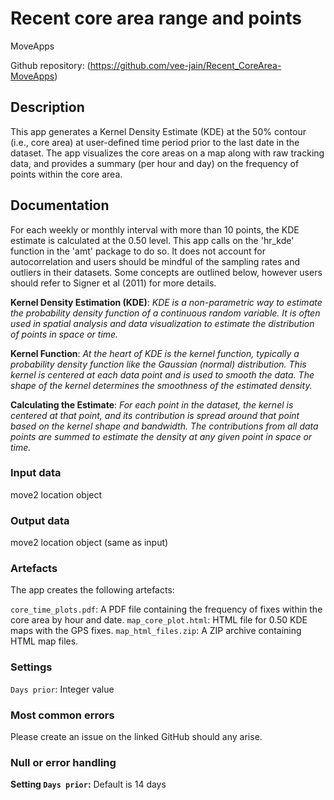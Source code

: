 # Recent core area range and points

MoveApps

Github repository: (https://github.com/vee-jain/Recent_CoreArea-MoveApps)

## Description
This app generates a Kernel Density Estimate (KDE) at the 50% contour (i.e., core area) at user-defined time period prior to the last date in the dataset. The app visualizes the core areas on a map along with raw tracking data, and provides a summary (per hour and day) on the frequency of points within the core area.

## Documentation
For each weekly or monthly interval with more than 10 points, the KDE estimate is calculated at the 0.50 level. This app calls on the 'hr_kde' function in the 'amt' package to do so. It does not account for autocorrelation and users should be mindful of the sampling rates and outliers in their datasets. Some concepts are outlined below, however users should refer to Signer et al (2011) for more details.

**Kernel Density Estimation (KDE)**: *KDE is a non-parametric way to estimate the probability density function of a continuous random variable. It is often used in spatial analysis and data visualization to estimate the distribution of points in space or time.*

**Kernel Function**: *At the heart of KDE is the kernel function, typically a probability density function like the Gaussian (normal) distribution. This kernel is centered at each data point and is used to smooth the data. The shape of the kernel determines the smoothness of the estimated density.*

**Calculating the Estimate**: *For each point in the dataset, the kernel is centered at that point, and its contribution is spread around that point based on the kernel shape and bandwidth. The contributions from all data points are summed to estimate the density at any given point in space or time.*

### Input data
move2 location object

### Output data
move2 location object (same as input)

### Artefacts
The app creates the following artefacts:

`core_time_plots.pdf`: A PDF file containing the frequency of fixes within the core area by hour and date.
`map_core_plot.html`: HTML file for 0.50 KDE maps with the GPS fixes.
`map_html_files.zip`: A ZIP archive containing HTML map files.

### Settings 
`Days prior`: Integer value

### Most common errors
Please create an issue on the linked GitHub should any arise.

### Null or error handling
**Setting `Days prior`:** Default is 14 days

